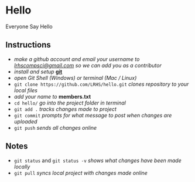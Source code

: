 # Hello
Everyone Say Hello

##
## Instructions
* *make a github account and email your username to lrhscompsci@gmail.com so we can add you as a contributor*
* *install and setup* [**git**](https://help.github.com/articles/set-up-git/)
* *open Git Shell (Windows) or terminal (Mac / Linux)*
* `git clone https://github.com/LRHS/hello.git` *clones repository to your local files*
* *add your name to* **members.txt**
* `cd hello/` *go into the project folder in terminal*
* `git add .` *tracks changes made to project*
* `git commit` *prompts for what message to post when changes are uploaded*
* `git push` *sends all changes online*

## Notes
* `git status` and `git status -v` *shows what changes have been made locally*
* `git pull` *syncs local project with changes made online*
